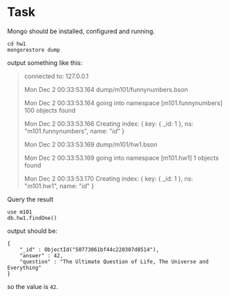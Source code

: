Task
===

Mongo should be installed, configured and running.

    cd hw1
    mongorestore dump

output something like this:

> connected to: 127.0.0.1
>
> Mon Dec  2 00:33:53.164 dump/m101/funnynumbers.bson
>
> Mon Dec  2 00:33:53.164     going into namespace [m101.funnynumbers]
100 objects found
>
> Mon Dec  2 00:33:53.166   Creating index: { key: { _id: 1 }, ns: "m101.funnynumbers", name: "_id_" }
>
> Mon Dec  2 00:33:53.169 dump/m101/hw1.bson
>
> Mon Dec  2 00:33:53.169   going into namespace [m101.hw1]
1 objects found
>
> Mon Dec  2 00:33:53.170   Creating index: { key: { _id: 1 }, ns: "m101.hw1", name: "_id_" }

Query the result

    use m101
    db.hw1.findOne()

output should be:

    {
        "_id" : ObjectId("50773061bf44c220307d8514"),
        "answer" : 42,
        "question" : "The Ultimate Question of Life, The Universe and Everything"
    }

so the value is `42`.
